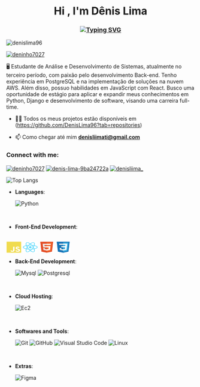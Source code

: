 <h1 align="center">Hi , I'm Dênis Lima</h1>
<h3 align="center"><a href="https://git.io/typing-svg"><img src="https://readme-typing-svg.demolab.com?font=Fira+Code&pause=1000&random=false&width=435&lines=student+and+technology+enthusiast;FullStack" alt="Typing SVG" /></a></h3>

<p align="left"> <img src="https://komarev.com/ghpvc/?username=denislima96&label=Profile%20views&color=0e75b6&style=flat" alt="denislima96" /> </p>

<p align="left"> <a href="https://twitter.com/deninho7027" target="blank"><img src="https://img.shields.io/twitter/follow/deninho7027?logo=twitter&style=for-the-badge" alt="deninho7027" /></a> </p>

 

🖥️ Estudante de Análise e Desenvolvimento de Sistemas, atualmente no terceiro período, com paixão pelo desenvolvimento Back-end. Tenho experiência em PostgreSQL e na implementação de soluções na nuvem AWS. Além disso, possuo habilidades em JavaScript com React. Busco uma oportunidade de estágio para aplicar e expandir meus conhecimentos em Python, Django e desenvolvimento de software, visando uma carreira full-time.





- 👨‍💻 Todos os meus projetos estão disponíveis em (https://github.com/DenisLima96?tab=repositories)

- 📫 Como chegar até mim **denisliimati@gmail.com**

<h3 align="left">Connect with me:</h3>
<p align="left">
<a href="https://twitter.com/deninho7027" target="blank"><img align="center" src="https://raw.githubusercontent.com/rahuldkjain/github-profile-readme-generator/master/src/images/icons/Social/twitter.svg" alt="deninho7027" height="30" width="40" /></a>
<a href="https://linkedin.com/in/denis-lima-9ba24722a" target="blank"><img align="center" src="https://raw.githubusercontent.com/rahuldkjain/github-profile-readme-generator/master/src/images/icons/Social/linked-in-alt.svg" alt="denis-lima-9ba24722a" height="30" width="40" /></a>
<a href="https://instagram.com/denisliima_" target="blank"><img align="center" src="https://raw.githubusercontent.com/rahuldkjain/github-profile-readme-generator/master/src/images/icons/Social/instagram.svg" alt="denisliima_" height="30" width="40" /></a>
</p>

<p align="center">

![Top Langs](https://github-readme-stats.vercel.app/api/top-langs/?username=anuraghazra&size_weight=0.5&count_weight=0.5)
- **Languages**:
 
    
    ![Python](https://img.shields.io/badge/Python%20-%2314354C.svg?style=for-the-badge&logo=python&logoColor=white)
 
<br>   
    
- **Front-End Development**:
<div style="display: inline_block"><br>
  <img align="center" alt="-Js" height="30" width="40" src="https://raw.githubusercontent.com/devicons/devicon/master/icons/javascript/javascript-plain.svg">
  <img align="center" alt="-React" height="30" width="40" src="https://raw.githubusercontent.com/devicons/devicon/master/icons/react/react-original.svg">
  <img align="center" alt="-HTML" height="30" width="40" src="https://raw.githubusercontent.com/devicons/devicon/master/icons/html5/html5-original.svg">
  <img align="center" alt="-CSS" height="30" width="40" src="https://raw.githubusercontent.com/devicons/devicon/master/icons/css3/css3-original.svg">
</div>
  

- **Back-End Development**:

  ![Mysql](https://img.shields.io/badge/MySQL-00000F?style=for-the-badge&logo=mysql&logoColor=white)
  ![Postgresql](https://img.shields.io/badge/PostgreSQL-316192?style=for-the-badge&logo=postgresql&logoColor=white)
  
<br>

- **Cloud Hosting**:

    ![Ec2](https://img.shields.io/badge/Amazon_AWS-FF9900?style=for-the-badge&logo=amazonaws&logoColor=white)
    
<br>

- **Softwares and Tools**:

    ![Git](https://img.shields.io/badge/git-%23F05033.svg?style=for-the-badge&logo=git&logoColor=white)
    ![GitHub](https://img.shields.io/badge/github-%23121011.svg?style=for-the-badge&logo=github&logoColor=white)
    ![Visual Studio Code](https://img.shields.io/badge/Visual%20Studio%20Code-0078d7.svg?style=for-the-badge&logo=visual-studio-code&logoColor=white)
    ![Linux](https://img.shields.io/badge/Linux-FCC624?style=for-the-badge&logo=linux&logoColor=black)

<br>

- **Extras**:
  
    ![Figma](https://img.shields.io/badge/Figma-F24E1E?style=for-the-badge&logo=figma&logoColor=white)


</p>
